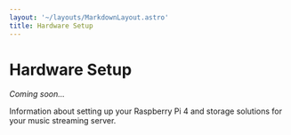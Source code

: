 ```yaml
---
layout: '~/layouts/MarkdownLayout.astro'
title: Hardware Setup
---
```


# Hardware Setup

*Coming soon...*

Information about setting up your Raspberry Pi 4 and storage solutions for your music streaming server.
